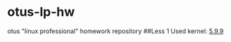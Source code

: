 # otus-lp-hw
otus "linux professional" homework repository
##Less 1
Used kernel: [5.9.9](https://cdn.kernel.org/pub/linux/kernel/v5.x/linux-5.9.9.tar.xz)
